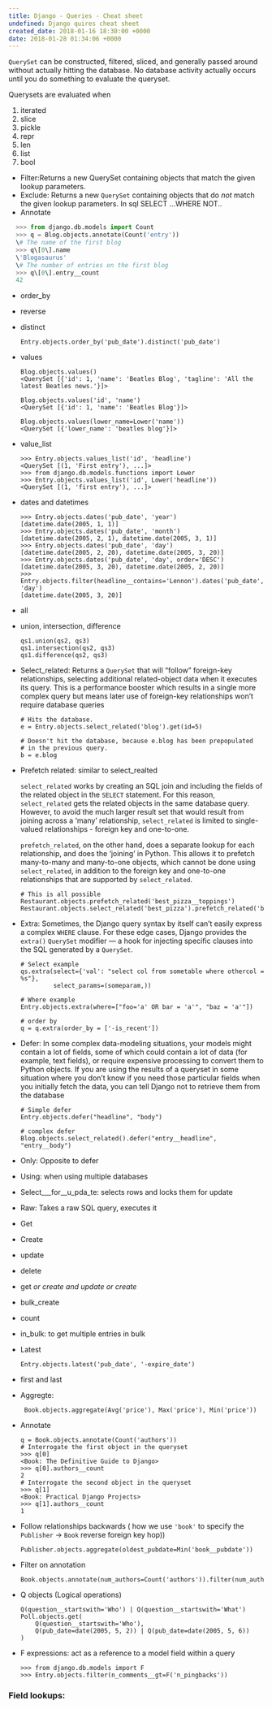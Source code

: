 ```yaml
---
title: Django - Queries - Cheat sheet
undefined: Django quires cheat sheet
created_date: 2018-01-16 18:30:00 +0000
date: 2018-01-28 01:34:06 +0000
---
```

`QuerySet` can be constructed, filtered, sliced, and generally passed around without actually hitting the database. No database activity actually occurs until you do something to evaluate the queryset.

Querysets are evaluated when

1. iterated
2. slice
3. pickle
4. repr
5. len
6. list
7. bool

* Filter:Returns a new QuerySet containing objects that match the given lookup parameters.
* Exclude: Returns a new `QuerySet` containing objects that do _not_ match the given lookup parameters. In sql SELECT ...WHERE NOT..
* Annotate

```python
  >>> from django.db.models import Count
  >>> q = Blog.objects.annotate(Count('entry'))
  \# The name of the first blog
  >>> q\[0\].name
  \'Blogasaurus'
  \# The number of entries on the first blog
  >>> q\[0\].entry__count
  42
```

* order_by
* reverse
* distinct

      Entry.objects.order_by('pub_date').distinct('pub_date')
* values

      Blog.objects.values()
      <QuerySet [{'id': 1, 'name': 'Beatles Blog', 'tagline': 'All the latest Beatles news.'}]>
      
      Blog.objects.values('id', 'name')
      <QuerySet [{'id': 1, 'name': 'Beatles Blog'}]>
      
      Blog.objects.values(lower_name=Lower('name'))
      <QuerySet [{'lower_name': 'beatles blog'}]>
* value_list

      >>> Entry.objects.values_list('id', 'headline')
      <QuerySet [(1, 'First entry'), ...]>
      >>> from django.db.models.functions import Lower
      >>> Entry.objects.values_list('id', Lower('headline'))
      <QuerySet [(1, 'first entry'), ...]>
* dates and datetimes

      >>> Entry.objects.dates('pub_date', 'year')
      [datetime.date(2005, 1, 1)]
      >>> Entry.objects.dates('pub_date', 'month')
      [datetime.date(2005, 2, 1), datetime.date(2005, 3, 1)]
      >>> Entry.objects.dates('pub_date', 'day')
      [datetime.date(2005, 2, 20), datetime.date(2005, 3, 20)]
      >>> Entry.objects.dates('pub_date', 'day', order='DESC')
      [datetime.date(2005, 3, 20), datetime.date(2005, 2, 20)]
      >>> Entry.objects.filter(headline__contains='Lennon').dates('pub_date', 'day')
      [datetime.date(2005, 3, 20)]
* all
* union, intersection, difference

      qs1.union(qs2, qs3)
      qs1.intersection(qs2, qs3)
      qs1.difference(qs2, qs3)
* Select_related: Returns a `QuerySet` that will “follow” foreign-key relationships, selecting additional related-object data when it executes its query. This is a performance booster which results in a single more complex query but means later use of foreign-key relationships won’t require database queries

      # Hits the database.
      e = Entry.objects.select_related('blog').get(id=5)
      
      # Doesn't hit the database, because e.blog has been prepopulated
      # in the previous query.
      b = e.blog
* Prefetch related: similar to select_realted

  `select_related` works by creating an SQL join and including the fields of the related object in the `SELECT` statement. For this reason, `select_related` gets the related objects in the same database query. However, to avoid the much larger result set that would result from joining across a ‘many’ relationship, `select_related` is limited to single-valued relationships - foreign key and one-to-one.

  `prefetch_related`, on the other hand, does a separate lookup for each relationship, and does the ‘joining’ in Python. This allows it to prefetch many-to-many and many-to-one objects, which cannot be done using `select_related`, in addition to the foreign key and one-to-one relationships that are supported by `select_related`.

      # This is all possible
      Restaurant.objects.prefetch_related('best_pizza__toppings')
      Restaurant.objects.select_related('best_pizza').prefetch_related('best_pizza__toppings')
* Extra: Sometimes, the Django query syntax by itself can’t easily express a complex `WHERE` clause. For these edge cases, Django provides the `extra()` `QuerySet` modifier — a hook for injecting specific clauses into the SQL generated by a `QuerySet`.

      # Select example
      qs.extra(select={'val': "select col from sometable where othercol = %s"},
               select_params=(someparam,))
      
      # Where example
      Entry.objects.extra(where=["foo='a' OR bar = 'a'", "baz = 'a'"])
      
      # order by
      q = q.extra(order_by = ['-is_recent'])
* Defer: In some complex data-modeling situations, your models might contain a lot of fields, some of which could contain a lot of data (for example, text fields), or require expensive processing to convert them to Python objects. If you are using the results of a queryset in some situation where you don’t know if you need those particular fields when you initially fetch the data, you can tell Django not to retrieve them from the database

      # Simple defer
      Entry.objects.defer("headline", "body")
      
      # complex defer
      Blog.objects.select_related().defer("entry__headline", "entry__body")
* Only: Opposite to defer
* Using: when using multiple databases
* Select___for__u_pda_te: selects rows and locks them for update
* Raw: Takes a raw SQL query, executes it
* Get
* Create
* update
* delete
* get _or create and update or create_
* bulk_create
* count
* in_bulk: to get multiple entries in bulk
* Latest

      Entry.objects.latest('pub_date', '-expire_date')
* first and last
* Aggregte:

       Book.objects.aggregate(Avg('price'), Max('price'), Min('price'))
* Annotate

      q = Book.objects.annotate(Count('authors'))
      # Interrogate the first object in the queryset
      >>> q[0]
      <Book: The Definitive Guide to Django>
      >>> q[0].authors__count
      2
      # Interrogate the second object in the queryset
      >>> q[1]
      <Book: Practical Django Projects>
      >>> q[1].authors__count
      1
* Follow relationships backwards ( how we use `'book'` to specify the `Publisher` -> `Book` reverse foreign key hop))

      Publisher.objects.aggregate(oldest_pubdate=Min('book__pubdate'))
* Filter on annotation

      Book.objects.annotate(num_authors=Count('authors')).filter(num_authors__gt=1)
* Q objects (Logical operations)

      Q(question__startswith='Who') | Q(question__startswith='What')
      Poll.objects.get(
          Q(question__startswith='Who'),
          Q(pub_date=date(2005, 5, 2)) | Q(pub_date=date(2005, 5, 6))
      )
* F expressions: act as a reference to a model field within a query

      >>> from django.db.models import F
      >>> Entry.objects.filter(n_comments__gt=F('n_pingbacks'))

### Field lookups: